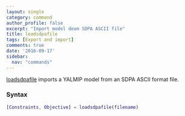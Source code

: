```yaml
---
layout: single
category: command
author_profile: false
excerpt: "Import model deom SDPA ASCII file"
title: loadsdpafile
tags: [Export and import]
comments: true
date: '2016-09-17'
sidebar:
  nav: "commands"
---
```


[loadsdpafile](/command/loadsdpafile) imports a YALMIP model from an SDPA ASCII format file.

### Syntax

````matlab
[Constraints, Objective] = loadsdpafile(filename)
````
